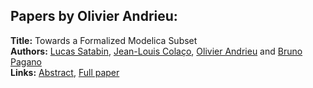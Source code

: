 <h2>Papers by Olivier Andrieu:</h2>
<p>
<b>Title:</b> Towards a Formalized Modelica Subset<br />
<b>Authors:</b> <a href="../authors/author_265.html">Lucas Satabin</a>, <a href="../authors/author_53.html">Jean-Louis Colaço</a>, <a href="../authors/author_8.html">Olivier Andrieu</a> and <a href="../authors/author_227.html">Bruno Pagano</a><br />
<b>Links:</b> <a href="../abstracts/abstract_68.pdf">Abstract</a>, <a href="../submissions/ecp15118637_SatabinColacoAndrieuPagano.pdf">Full paper</a>
</p>